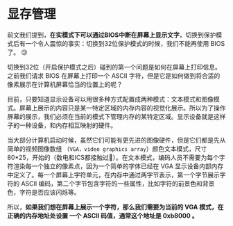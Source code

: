 # 显存管理

前文我们提到，**在实模式下可以通过BIOS中断在屏幕上显示文字**，切换到保护模式后有一个令人震惊的事实：切换到32位保护模式的时候，我们不能再使用 BIOS 了。 😢

切换到32位（开启保护模式之后）碰到的第一个问题是如何在屏幕上打印信息。之前我们请求 BIOS 在屏幕上打印一个 ASCII 字符，但是它是如何做到将合适的像素展示在计算机屏幕恰当的位置上的呢？

目前，只要知道显示设备可以用很多种方式配置成两种模式：文本模式和图像模式。屏幕上展示的内容只是某一特定区域的内存内容的视觉化展示。所以为了操作屏幕的展示，我们必须在当前的模式下管理内存的某特定区域。显示设备就是这样子的一种设备，和内存相互映射的硬件。&#x20;

当大部分计算机启动时候，虽然它们可能有更先进的图像硬件，但是它们都是先从简单的视频图像数组 （`VGA，video graphics array`）颜色文本模式，尺寸80\*25，开始的（数电和ICS都接触过:tada:）。在文本模式，编码人员不需要为每个字符渲染每一个独立的像素点，因为一个简单的字体已经在 VGA 显示设备内部内存中定义了。每一个屏幕上字符单元，在内存中通过两字节表示，第一个字节展示字符的 ASCII 编码，第二个字节包含字符的一些属性，比如字符的前景色和背景色，字符是否应该闪烁等。

&#x20;所以，**如果我们想在屏幕上展示一个字符，那么我们需要为当前的 VGA 模式，在正确的内存地址处设置 一个 ASCII 码值，通常这个地址是 0xb8000 。**
